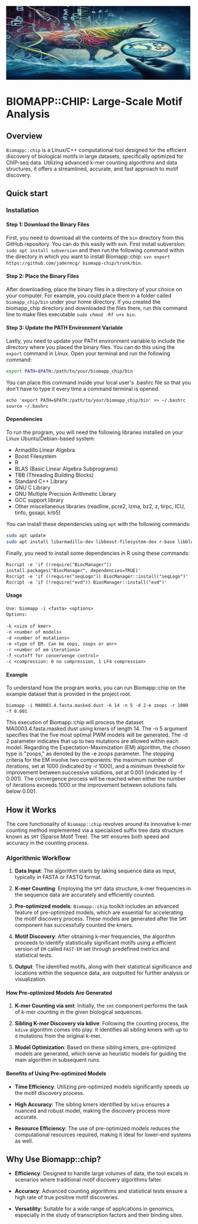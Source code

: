 <img src="logo.jpeg" width="500" height="200">

# BIOMAPP::CHIP: Large-Scale Motif Analysis

## Overview

`Biomapp::chip` is a Linux/C++ computational tool designed for the efficient discovery of biological motifs in large datasets, specifically optimized for ChIP-seq data. Utilizing advanced k-mer counting algorithms and data structures, it offers a streamlined, accurate, and fast approach to motif discovery.

## Quick start

### Installation

#### Step 1: Download the Binary Files
First, you need to download all the contents of the `bin` directory from this GitHub repository. You can do this easily with svn. First install subversion: ```sudo apt install subversion``` and then run the following command within the directory in which you want to install Biomapp::chip: ```svn export https://github.com/jadermcg/ biomapp-chip/trunk/bin```.

#### Step 2: Place the Binary Files
After downloading, place the binary files in a directory of your choice on your computer. For example, you could place them in a folder called `biomapp_chip/bin` under your home directory. If you created the biomapp_chip directory and downloaded the files there, run this command line to make files executable ```sudo chmod -Rf u+x bin```.

#### Step 3: Update the PATH Environment Variable
Lastly, you need to update your PATH environment variable to include the directory where you placed the binary files. You can do this using the `export` command in Linux. Open your terminal and run the following command:

```bash
export PATH=$PATH:/path/to/your/biomapp_chip/bin
```
You can place this command inside your local user's .bashrc file so that you don't have to type it every time a command terminal is opened.

```
echo 'export PATH=$PATH:/path/to/your/biomapp_chip/bin' >> ~/.bashrc
source ~/.bashrc
```

#### Dependencies

To run the program, you will need the following libraries installed on your Linux Ubuntu/Debian-based system:
- Armadillo Linear Algebra
- Boost Filesystem
- R
- BLAS (Basic Linear Algebra Subprograms)
- TBB (Threading Building Blocks)
- Standard C++ Library
- GNU C Library
- GNU Multiple Precision Arithmetic Library
- GCC support library
- Other miscellaneous libraries (readline, pcre2, lzma, bz2, z, tirpc, ICU, tinfo, gssapi, krb5)

You can install these dependencies using `apt` with the following commands:

```bash
sudo apt update
sudo apt install libarmadillo-dev libboost-filesystem-dev r-base libblas-dev libtbb-dev libstdc++6 libc6 libgomp1 libgcc-s1 libreadline8 libpcre2-dev liblzma5 libbz2-1.0 zlib1g libtirpc-dev libicu-dev libtinfo6 libgssapi-krb5-2 libkrb5-3 libk5crypto3 libcom-err2 libkrb5support0 libkeyutils1 liblz4-dev
```

Finally, you need to install some dependencies in R using these commands:
```
Rscript -e 'if (!require("BiocManager")) install.packages("BiocManager", dependencies=TRUE)'
Rscript -e 'if (!require("seqLogo")) BiocManager::install("seqLogo")'
Rscript -e 'if (!require("evd")) BiocManager::install("evd")'
```

#### Usage
```
Use: biomapp -i <fasta> <options>
Options:

-k <size of kmer>
-n <number of models>
-d <number of mutations>
-e <type of EM. Can be oops, zoops or anr>
-r <number of em iterations>
-f <cutoff for convervenge control>
-c <compression: 0 no compression, 1 LF4 compression>
```
#### Example
To understand how the program works, you can run Biomapp::chip on the example dataset that is provided in the project root.

```
biomapp -i MA0003.4.fasta.masked.dust -k 14 -n 5 -d 2-e zoops -r 1000 -f 0.001
```
This execution of Biomapp::chip will process the dataset MA0003.4.fasta.masked.dust using kmers of length 14. The -n 5 argument specifies that the five most optimal PWM models will be generated. The -d 2 parameter indicates that up to two mutations are allowed within each model. Regarding the Expectation-Maximization (EM) algorithm, the chosen type is "zoops," as denoted by the -e zoops parameter. The stopping criteria for the EM involve two components: the maximum number of iterations, set at 1000 (indicated by -r 1000), and a minimum threshold for improvement between successive solutions, set at 0.001 (indicated by -f 0.001). The convergence process will be reached when either the number of iterations exceeds 1000 or the improvement between solutions falls below 0.001.

## How it Works

The core functionality of `Biomapp::chip` revolves around its innovative k-mer counting method implemented via a specialized suffix tree data structure known as `SMT` (Sparse Motif Tree). The `SMT` ensures both speed and accuracy in the counting process.

### Algorithmic Workflow

1. **Data Input**: The algorithm starts by taking sequence data as input, typically in FASTA or FASTQ format.
  
2. **K-mer Counting**: Employing the `SMT` data structure, k-mer frequencies in the sequence data are accurately and efficiently counted.
   
3.  **Pre-optimized models**: `Biomapp::chip` toolkit includes an advanced feature of pre-optimized models, which are essential for accelerating the motif discovery process. These models are generated after the `SMT` component has successfully counted the kmers.
  
4. **Motif Discovery**: After obtaining k-mer frequencies, the algorithm proceeds to identify statistically significant motifs using a efficient version of `EM` called `FAST-EM` set through predefined metrics and statistical tests.

5. **Output**: The identified motifs, along with their statistical significance and locations within the sequence data, are outputted for further analysis or visualization.

#### How Pre-optimized Models Are Generated
1. **K-mer Counting via smt**: Initially, the `smt` component performs the task of k-mer counting in the given biological sequences.

2. **Sibling K-mer Discovery via kdive**: Following the counting process, the `kdive` algorithm comes into play. It identifies all sibling kmers with up to `d` mutations from the original k-mer.

3. **Model Optimization**: Based on these sibling kmers, pre-optimized models are generated, which serve as heuristic models for guiding the main algorithm in subsequent runs.

#### Benefits of Using Pre-optimized Models

- **Time Efficiency**: Utilizing pre-optimized models significantly speeds up the motif discovery process.
  
- **High Accuracy**: The sibling kmers identified by `kdive` ensures a nuanced and robust model, making the discovery process more accurate.
  
- **Resource Efficiency**: The use of pre-optimized models reduces the computational resources required, making it ideal for lower-end systems as well.

## Why Use Biomapp::chip?

- **Efficiency**: Designed to handle large volumes of data, the tool excels in scenarios where traditional motif discovery algorithms falter.
  
- **Accuracy**: Advanced counting algorithms and statistical tests ensure a high rate of true positive motif discoveries.
  
- **Versatility**: Suitable for a wide range of applications in genomics, especially in the study of transcription factors and their binding sites.
